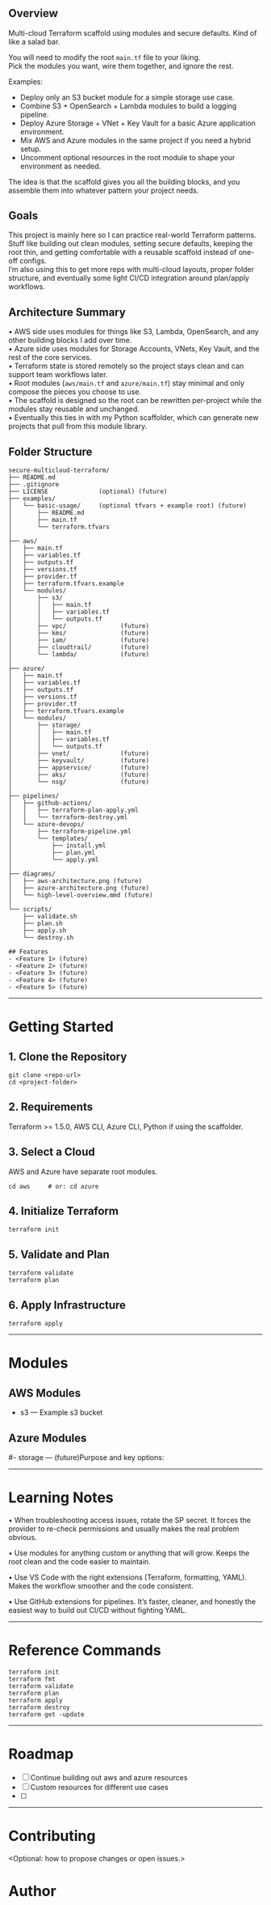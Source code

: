 # <Project Name>

## Overview
Multi-cloud Terraform scaffold using modules and secure defaults. Kind of like a salad bar.

You will need to modify the root `main.tf` file to your liking.  
Pick the modules you want, wire them together, and ignore the rest.

Examples:
- Deploy only an S3 bucket module for a simple storage use case.
- Combine S3 + OpenSearch + Lambda modules to build a logging pipeline.
- Deploy Azure Storage + VNet + Key Vault for a basic Azure application environment.
- Mix AWS and Azure modules in the same project if you need a hybrid setup.
- Uncomment optional resources in the root module to shape your environment as needed.

The idea is that the scaffold gives you all the building blocks, and you assemble them into whatever pattern your project needs.

## Goals
This project is mainly here so I can practice real-world Terraform patterns.  
Stuff like building out clean modules, setting secure defaults, keeping the root thin, and getting comfortable with a reusable scaffold instead of one-off configs.  
I’m also using this to get more reps with multi-cloud layouts, proper folder structure, and eventually some light CI/CD integration around plan/apply workflows.

## Architecture Summary
• AWS side uses modules for things like S3, Lambda, OpenSearch, and any other building blocks I add over time.  
• Azure side uses modules for Storage Accounts, VNets, Key Vault, and the rest of the core services.  
• Terraform state is stored remotely so the project stays clean and can support team workflows later.  
• Root modules (`aws/main.tf` and `azure/main.tf`) stay minimal and only compose the pieces you choose to use.  
• The scaffold is designed so the root can be rewritten per-project while the modules stay reusable and unchanged.  
• Eventually this ties in with my Python scaffolder, which can generate new projects that pull from this module library.

## Folder Structure
```plaintext
secure-multicloud-terraform/
├── README.md
├── .gitignore
├── LICENSE              (optional) (future)
├── examples/
│   └── basic-usage/     (optional tfvars + example root) (future)
│       ├── README.md
│       ├── main.tf
│       └── terraform.tfvars
│
├── aws/
│   ├── main.tf
│   ├── variables.tf
│   ├── outputs.tf
│   ├── versions.tf
│   ├── provider.tf
│   ├── terraform.tfvars.example
│   └── modules/
│       ├── s3/
│       │   ├── main.tf
│       │   ├── variables.tf
│       │   └── outputs.tf
│       ├── vpc/               (future)
│       ├── kms/               (future)
│       ├── iam/               (future)
│       ├── cloudtrail/        (future)
│       └── lambda/            (future)
│
├── azure/
│   ├── main.tf
│   ├── variables.tf
│   ├── outputs.tf
│   ├── versions.tf
│   ├── provider.tf
│   ├── terraform.tfvars.example
│   └── modules/
│       ├── storage/
│       │   ├── main.tf
│       │   ├── variables.tf
│       │   └── outputs.tf
│       ├── vnet/              (future)
│       ├── keyvault/          (future)
│       ├── appservice/        (future)
│       ├── aks/               (future)
│       └── nsg/               (future)
│
├── pipelines/
│   ├── github-actions/
│   │   ├── terraform-plan-apply.yml
│   │   └── terraform-destroy.yml
│   └── azure-devops/
│       ├── terraform-pipeline.yml
│       └── templates/
│           ├── install.yml
│           ├── plan.yml
│           └── apply.yml
│
├── diagrams/
│   ├── aws-architecture.png (future)
│   ├── azure-architecture.png (future)
│   └── high-level-overview.mmd (future)
│
└── scripts/
    ├── validate.sh
    ├── plan.sh
    ├── apply.sh
    └── destroy.sh

## Features
- <Feature 1> (future)
- <Feature 2> (future)
- <Feature 3> (future)
- <Feature 4> (future)
- <Feature 5> (future)
```
---

# Getting Started

## 1. Clone the Repository
    git clone <repo-url>
    cd <project-folder>

## 2. Requirements
Terraform >= 1.5.0, AWS CLI, Azure CLI, Python if using the scaffolder.

## 3. Select a Cloud
AWS and Azure have separate root modules.

    cd aws     # or: cd azure

## 4. Initialize Terraform
    terraform init

## 5. Validate and Plan
    terraform validate
    terraform plan

## 6. Apply Infrastructure
    terraform apply


---

# Modules

## AWS Modules
- s3 — Example s3 bucket

## Azure Modules
#- storage — (future)Purpose and key options:

---

# Learning Notes
• When troubleshooting access issues, rotate the SP secret. It forces the provider to re-check permissions and usually makes the real problem obvious.

• Use modules for anything custom or anything that will grow. Keeps the root clean and the code easier to maintain.

• Use VS Code with the right extensions (Terraform, formatting, YAML). Makes the workflow smoother and the code consistent.

• Use GitHub extensions for pipelines. It’s faster, cleaner, and honestly the easiest way to build out CI/CD without fighting YAML.

---

# Reference Commands
    terraform init
    terraform fmt
    terraform validate
    terraform plan
    terraform apply
    terraform destroy
    terraform get -update

---

# Roadmap
- [ ] Continue building out aws and azure resources
- [ ] Custom resources for different use cases
- [ ] <Next item>

---

# Contributing
<Optional: how to propose changes or open issues.>

# Author
<Your name or GitHub handle>
